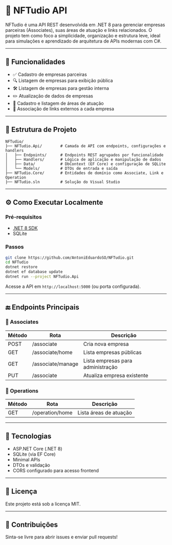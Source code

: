 # 🧾 NFTudio API

NFTudio é uma API REST desenvolvida em .NET 8 para gerenciar empresas parceiras (Associates), suas áreas de atuação e links relacionados. O projeto tem como foco a simplicidade, organização e estrutura leve, ideal para simulações e aprendizado de arquitetura de APIs modernas com C#.

---

## 🚀 Funcionalidades

- ✅ Cadastro de empresas parceiras
- 🔍 Listagem de empresas para exibição pública
- 🛠 Listagem de empresas para gestão interna
- ✏️ Atualização de dados de empresas
- 📁 Cadastro e listagem de áreas de atuação
- 🔗 Associação de links externos a cada empresa

---

## 🧱 Estrutura de Projeto

```
NFTudio/
├── NFTudio.Api/        # Camada de API com endpoints, configurações e handlers
│   ├── Endpoints/      # Endpoints REST agrupados por funcionalidade
│   ├── Handlers/       # Lógica de aplicação e manipulação de dados
│   ├── Data/           # DbContext (EF Core) e configuração de SQLite
│   └── Models/         # DTOs de entrada e saída
├── NFTudio.Core/       # Entidades de domínio como Associate, Link e Operation
├── NFTudio.sln         # Solução do Visual Studio
```

---

## ⚙️ Como Executar Localmente

### Pré-requisitos

- [.NET 8 SDK](https://dotnet.microsoft.com/download)
- SQLite

### Passos

```bash
git clone https://github.com/AntoniEduardoSO/NFTudio.git
cd NFTudio
dotnet restore
dotnet ef database update
dotnet run --project NFTudio.Api
```

Acesse a API em `http://localhost:5000` (ou porta configurada).

---

## 🔚 Endpoints Principais

### 🔹 Associates
| Método | Rota                | Descrição                            |
|--------|---------------------|--------------------------------------|
| POST   | /associate          | Cria nova empresa                    |
| GET    | /associate/home     | Lista empresas públicas              |
| GET    | /associate/manage   | Lista empresas para administração    |
| PUT    | /associate          | Atualiza empresa existente           |

### 🔹 Operations
| Método | Rota              | Descrição                    |
|--------|-------------------|------------------------------|
| GET    | /operation/home   | Lista áreas de atuação       |

---

## 🧪 Tecnologias

- ASP.NET Core (.NET 8)
- SQLite (via EF Core)
- Minimal APIs
- DTOs e validação
- CORS configurado para acesso frontend

---

## 📄 Licença

Este projeto está sob a licença MIT.

---

## 🤝 Contribuições

Sinta-se livre para abrir issues e enviar pull requests!


